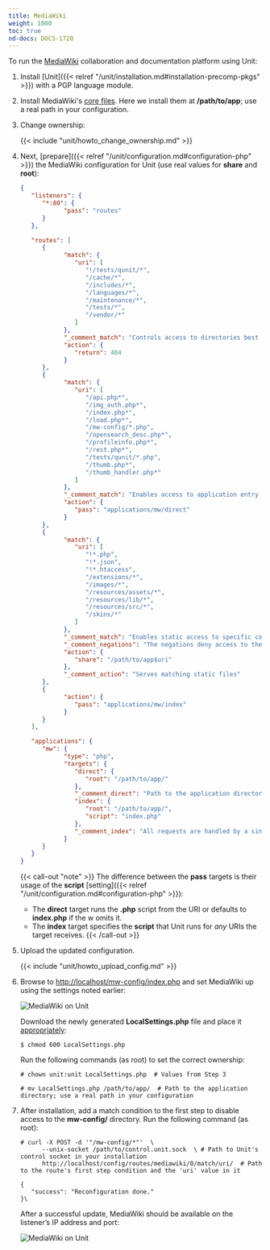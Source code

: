 ```yaml
---
title: MediaWiki
weight: 1000
toc: true
nd-docs: DOCS-1720
---
```


To run the [MediaWiki](https://www.mediawiki.org) collaboration and
documentation platform using Unit:

1. Install [Unit]({{< relref "/unit/installation.md#installation-precomp-pkgs" >}}) with a PGP language module.

2. Install MediaWiki's [core files](https://www.mediawiki.org/wiki/Download).
   Here we install them at **/path/to/app**; use a real path in your configuration.

3. Change ownership:

   {{< include "unit/howto_change_ownership.md" >}}

4. Next, [prepare]({{< relref "/unit/configuration.md#configuration-php" >}}) the MediaWiki configuration for Unit
   (use real values for **share** and **root**):

   ```json
   {
      "listeners": {
         "*:80": {
               "pass": "routes"
         }
      },

      "routes": [
         {
               "match": {
                  "uri": [
                     "!/tests/qunit/*",
                     "/cache/*",
                     "/includes/*",
                     "/languages/*",
                     "/maintenance/*",
                     "/tests/*",
                     "/vendor/*"
                  ]
               },
               "_comment_match": "Controls access to directories best kept private",
               "action": {
                  "return": 404
               }
         },
         {
               "match": {
                  "uri": [
                     "/api.php*",
                     "/img_auth.php*",
                     "/index.php*",
                     "/load.php*",
                     "/mw-config/*.php",
                     "/opensearch_desc.php*",
                     "/profileinfo.php*",
                     "/rest.php*",
                     "/tests/qunit/*.php",
                     "/thumb.php*",
                     "/thumb_handler.php*"
                  ]
               },
               "_comment_match": "Enables access to application entry points",
               "action": {
                  "pass": "applications/mw/direct"
               }
         },
         {
               "match": {
                  "uri": [
                     "!*.php",
                     "!*.json",
                     "!*.htaccess",
                     "/extensions/*",
                     "/images/*",
                     "/resources/assets/*",
                     "/resources/lib/*",
                     "/resources/src/*",
                     "/skins/*"
                  ]
               },
               "_comment_match": "Enables static access to specific content locations",
               "_comment_negations": "The negations deny access to the file types listed here",
               "action": {
                  "share": "/path/to/app$uri"
               },
               "_comment_action": "Serves matching static files"
         },
         {
               "action": {
                  "pass": "applications/mw/index"
               }
         }
      ],

      "applications": {
         "mw": {
               "type": "php",
               "targets": {
                  "direct": {
                     "root": "/path/to/app/"
                  },
                  "_comment_direct": "Path to the application directory; use a real path in your configuration",
                  "index": {
                     "root": "/path/to/app/",
                     "script": "index.php"
                  },
                  "_comment_index": "All requests are handled by a single script"
               }
         }
      }
   }
   ```

   {{< call-out "note" >}}
   The difference between the **pass** targets is their usage of the
   **script** [setting]({{< relref "/unit/configuration.md#configuration-php" >}}):

   - The **direct** target runs the **.php** script from the URI or
     defaults to **index.php** if the w omits it.
   - The **index** target specifies the **script** that Unit runs
     for *any* URIs the target receives.
   {{< /call-out >}}

5. Upload the updated configuration.

   {{< include "unit/howto_upload_config.md" >}}

6. Browse to <http://localhost/mw-config/index.php> and set MediaWiki up using
   the settings noted earlier:

   ![MediaWiki on Unit](/unit/images/mw_install.png)

   Download the newly generated **LocalSettings.php** file and place it
   [appropriately](https://www.mediawiki.org/wiki/Manual:Config_script):

   ```console
   $ chmod 600 LocalSettings.php
   ```

   Run the following commands (as root) to set the correct ownership:

   ```console
   # chown unit:unit LocalSettings.php  # Values from Step 3
   ```

   ```console
   # mv LocalSettings.php /path/to/app/  # Path to the application directory; use a real path in your configuration
   ```

7. After installation, add a match condition to the first step to disable
   access to the **mw-config/** directory. Run the following command (as root):

   ```console
   # curl -X POST -d '"/mw-config/*"'  \
         --unix-socket /path/to/control.unit.sock  \ # Path to Unit's control socket in your installation
         http://localhost/config/routes/mediawiki/0/match/uri/  # Path to the route's first step condition and the 'uri' value in it

   {
      "success": "Reconfiguration done."
   }\
   ```

   After a successful update, MediaWiki should be available on the listener’s IP
   address and port:

   ![MediaWiki on Unit](/unit/images/mw_ready.png)
